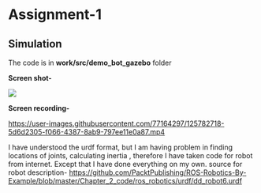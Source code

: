 # Assignment-1
## Simulation

The code is in **work/src/demo_bot_gazebo** folder


**Screen shot-**

<img src="assing_1/auv_assign_1.png">

**Screen recording-**

https://user-images.githubusercontent.com/77164297/125782718-5d6d2305-f066-4387-8ab9-797ee11e0a87.mp4



I have understood the urdf format, but I am having problem in finding locations of joints, calculating inertia , therefore I have taken code for robot from internet. Except that I have done everything on my own.
source for robot description- https://github.com/PacktPublishing/ROS-Robotics-By-Example/blob/master/Chapter_2_code/ros_robotics/urdf/dd_robot6.urdf